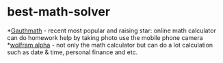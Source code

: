 # best-math-solver
*[Gauthmath](https://www.gauthmath.com) - recent most popular and raising star: online math calculator can do homework help by taking photo use the mobile phone camera<br>
*[wolfram alpha](https://www.wolframalpha.com/) - not only the math calculator but can do a lot calculation such as date & time, personal finance and etc.

